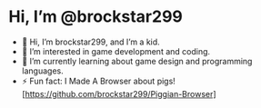 # Hi, I’m @brockstar299

- 👋 Hi, I’m brockstar299, and I’m a kid.
- 👀 I’m interested in game development and coding.
- 🌱 I’m currently learning about game design and programming languages.
- ⚡ Fun fact: I Made A Browser about pigs! [https://github.com/brockstar299/Piggian-Browser]
